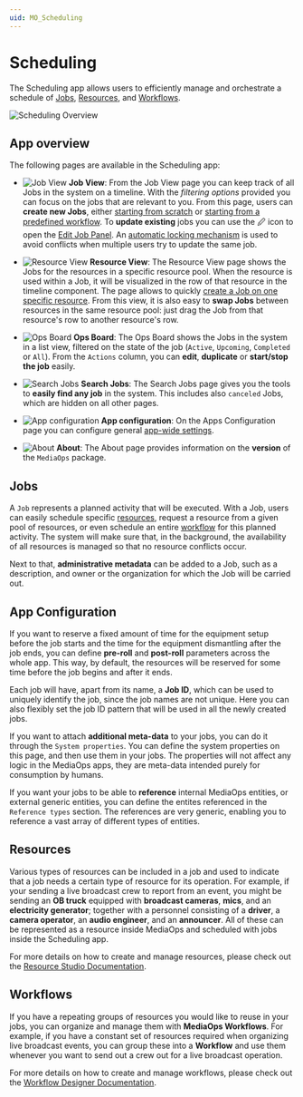 ```yaml
---
uid: MO_Scheduling
---
```


# Scheduling

The Scheduling app allows users to efficiently manage and orchestrate a schedule of [Jobs](#jobs), [Resources](#resources), and [Workflows](#workflows).

![Scheduling Overview](~/user-guide/images/Scheduling_Overview.png)

## App overview 

The following pages are available in the Scheduling app:

- ![Job View](~/user-guide/images/Scheduling_Job_View.png) **Job View**: From the Job View page you can keep track of all Jobs in the system on a timeline. With the _filtering options_ provided you can focus on the jobs that are relevant to you. From this page, users can **create new Jobs**, either [starting from scratch](xref:SCH_Create_Job#from-scratch) or [starting from a predefined workflow](xref:SCH_Create_Job#starting-from-a-predefined-workflow). To **update existing** jobs you can use the 🖉 icon to open the [Edit Job Panel](xref:SCH_Edit_Job). An [automatic locking mechanism](xref:MO_S_Job_Locking) is used to avoid conflicts when multiple users try to update the same job.

- ![Resource View](~/user-guide/images/Scheduling_Resource_View.png) **Resource View**: The Resource View page shows the Jobs for the resources in a specific resource pool. When the resource is used within a Job, it will be visualized in the row of that resource in the timeline component. The page allows to quickly [create a Job on one specific resource](xref:SCH_Create_Job#by-selecting-a-specific-resource). From this view, it is also easy to **swap Jobs** between resources in the same resource pool: just drag the Job from that resource's row to another resource's row.

- ![Ops Board](~/user-guide/images/Scheduling_Ops_Board.png) **Ops Board**: The Ops Board shows the Jobs in the system in a list view, filtered on the state of the job (`Active`, `Upcoming`, `Completed` or `All`). From the `Actions` column, you can **edit**, **duplicate** or **start/stop the job** easily.

- ![Search Jobs](~/user-guide/images/Scheduling_Search_Jobs.png) **Search Jobs**: The Search Jobs page gives you the tools to **easily find any job** in the system. This includes also `canceled` Jobs, which are hidden on all other pages.

- ![App configuration](~/user-guide/images/Scheduling_App_Configuration.png) **App configuration**: On the Apps Configuration page you can configure general [app-wide settings](#app-configuration).

- ![About](~/user-guide/images/Scheduling_About.png) **About**: The About page provides information on the **version** of the `MediaOps` package.

## Jobs

A `Job` represents a planned activity that will be executed. With a Job, users can easily schedule specific [resources](#resources), request a resource from a given pool of resources, or even schedule an entire [workflow](#workflows) for this planned activity. The system will make sure that, in the background, the availability of all resources is managed so that no resource conflicts occur. 

Next to that, **administrative metadata** can be added to a Job, such as a description, and owner or the organization for which the Job will be carried out.

## App Configuration

If you want to reserve a fixed amount of time for the equipment setup before the job starts and the time for the equipment dismantling after the job ends, you can define **pre-roll** and **post-roll** parameters across the whole app. This way, by default, the resources will be reserved for some time before the job begins and after it ends.

Each job will have, apart from its name, a **Job ID**, which can be used to uniquely identify the job, since the job names are not unique. Here you can also flexibly set the job ID pattern that will be used in all the newly created jobs.

If you want to attach **additional meta-data** to your jobs, you can do it through the `System properties`. You can define the system properties on this page, and then use them in your jobs. The properties will not affect any logic in the MediaOps apps, they are meta-data intended purely for consumption by humans.

If you want your jobs to be able to **reference** internal MediaOps entities, or external generic entities, you can define the entites referenced in the `Reference types` section. The references are very generic, enabling you to reference a vast array of different types of entities.

## Resources

Various types of resources can be included in a job and used to indicate that a job needs a certain type of resource for its operation. For example, if your sending a live broadcast crew to report from an event, you might be sending an **OB truck** equipped with **broadcast cameras**, **mics**, and an **electricity generator**; together with a personnel consisting of a **driver**, a **camera operator**, an **audio engineer**, and an **announcer**. All of these can be represented as a resource inside MediaOps and scheduled with jobs inside the Scheduling app.

For more details on how to create and manage resources, please check out the [Resource Studio Documentation](xref:MO_Resource_Studio).

## Workflows

If you have a repeating groups of resources you would like to reuse in your jobs, you can organize and manage them with **MediaOps Workflows**. For example, if you have a constant set of resources required when organizing live broadcast events, you can group these into a **Workflow** and use them whenever you want to send out a crew out for a live broadcast operation.

For more details on how to create and manage workflows, please check out the [Workflow Designer Documentation](ref:MO_Workflow_Designer).
